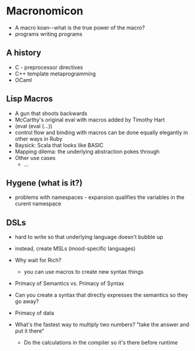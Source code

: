 # Macronomicon
* A macro koan--what is the true power of the macro?
* programs writing programs

## A history
* C - preprocessor directives
* C++ template metaprogramming
* OCaml

## Lisp Macros 
* A gun that shoots backwards
* McCarthy's original eval with macros added by Timothy Hart
 * (eval (eval (...))
* control flow and binding with macros can be done equally elegantly
  in other ways in Ruby 
* Baysick: Scala that looks like BASIC
* Mapping dilema: the underlying abstraction pokes through
* Other use cases
  * ...
  
## Hygene (what is it?)
* problems with namespaces - expansion qualifies the variables in the
  curent namespace

## DSLs
* hard to write so that underlying language doesn't bubble up
* instead, create MSLs (mood-specific languages)
* Why wait for Rich?
  * you can use macros to create new syntax things

* Primacy of Semantics vs. Primacy of Syntax
* Can you create a syntax that directly expresses the semantics so
  they go away?
* Primacy of data
* What's the fastest way to multiply two numbers?  "take the answer
  and put it there"
  * Do the calculations in the compiler so it's there before runtime
